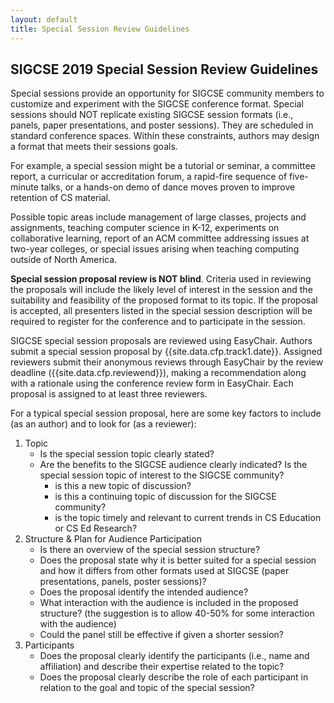 ```yaml
---
layout: default
title: Special Session Review Guidelines
---
```


## SIGCSE 2019 Special Session Review Guidelines

Special sessions provide an opportunity for SIGCSE community members to customize and experiment with the SIGCSE conference format. Special sessions should NOT replicate existing SIGCSE session formats (i.e., panels, paper presentations, and poster sessions). They are scheduled in standard conference spaces. Within these constraints, authors may design a format that meets their sessions goals.

For example, a special session might be a tutorial or seminar, a committee report, a curricular or accreditation forum, a rapid-fire sequence of five-minute talks, or a hands-on demo of dance moves proven to improve retention of CS material.

Possible topic areas include management of large classes, projects and assignments, teaching computer science in K-12, experiments on collaborative learning, report of an ACM committee addressing issues at two-year colleges, or special issues arising when teaching computing outside of North America.

**Special session proposal review is NOT blind**. Criteria used in reviewing the proposals will include the likely level of interest in the session and the suitability and feasibility of the proposed format to its topic. If the proposal is accepted, all presenters listed in the special session description will be required to register for the conference and to participate in the session.

SIGCSE special session proposals are reviewed using EasyChair. Authors submit a special session proposal by {{site.data.cfp.track1.date}}. Assigned reviewers submit their anonymous reviews through EasyChair by the review deadline ({{site.data.cfp.reviewend}}), making a recommendation along with a rationale using the conference review form in EasyChair. Each proposal is assigned to at least three reviewers.

For a typical special session proposal, here are some key factors to include (as an author) and to look for (as a reviewer):

1. Topic
	- Is the special session topic clearly stated?
	- Are the benefits to the SIGCSE audience clearly indicated? Is the special session topic of interest to the SIGCSE community?
		- is this a new topic of discussion?
		- is this a continuing topic of discussion for the SIGCSE community?
		- is the topic timely and relevant to current trends in CS Education or CS Ed Research?
2. Structure & Plan for Audience Participation
	- Is there an overview of the special session structure?
	- Does the proposal state why it is better suited for a special session and how it differs from other formats used at SIGCSE (paper presentations, panels, poster sessions)?
	- Does the proposal identify the intended audience?
	- What interaction with the audience is included in the proposed structure? (the suggestion is to allow 40-50% for some interaction with the audience)
	- Could the panel still be effective if given a shorter session?
3. Participants
	- Does the proposal clearly identify the participants (i.e., name and affiliation) and describe their expertise related to the topic?
	- Does the proposal clearly describe the role of each participant in relation to the goal and topic of the special session?

